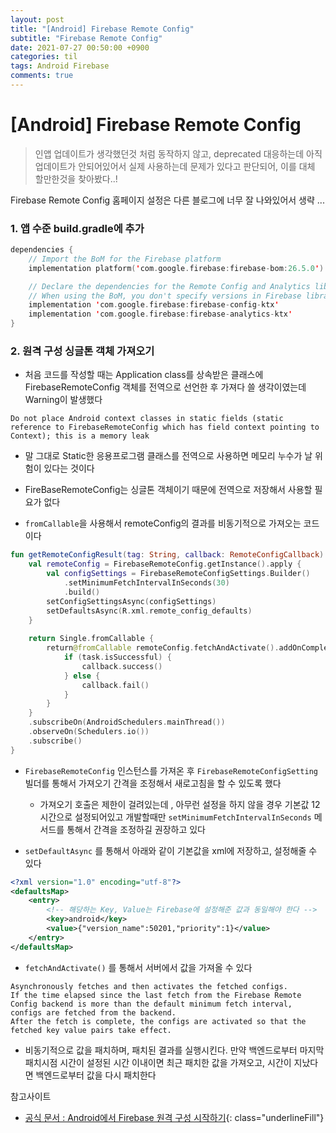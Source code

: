 ```yaml
---
layout: post
title: "[Android] Firebase Remote Config"
subtitle: "Firebase Remote Config"
date: 2021-07-27 00:50:00 +0900
categories: til
tags: Android Firebase
comments: true
---
```




# [Android] Firebase Remote Config



> 인앱 업데이트가 생각했던것 처럼 동작하지 않고, deprecated 대응하는데 아직 업데이트가 안되어있어서 실제 사용하는데 문제가 있다고 판단되어, 이를 대체 할만한것을 찾아봤다..!



Firebase Remote Config 홈페이지 설정은 다른 블로그에 너무 잘 나와있어서 생략 ...



### 1. 앱 수준 build.gradle에 추가

```kotlin
dependencies {
    // Import the BoM for the Firebase platform
    implementation platform('com.google.firebase:firebase-bom:26.5.0')

    // Declare the dependencies for the Remote Config and Analytics libraries
    // When using the BoM, you don't specify versions in Firebase library dependencies
    implementation 'com.google.firebase:firebase-config-ktx'
    implementation 'com.google.firebase:firebase-analytics-ktx'
}
```

  

### 2. 원격 구성 싱글톤 객체 가져오기

- 처음 코드를 작성할 때는 Application class를 상속받은 클래스에 FirebaseRemoteConfig 객체를 전역으로 선언한 후 가져다 쓸 생각이였는데 Warning이 발생했다

```text
Do not place Android context classes in static fields (static reference to FirebaseRemoteConfig which has field context pointing to Context); this is a memory leak
```

- 말 그대로 Static한 응용프로그램 클래스를 전역으로 사용하면 메모리 누수가 날 위험이 있다는 것이다
- FireBaseRemoteConfig는 싱글톤 객체이기 때문에 전역으로 저장해서 사용할 필요가 없다

   

- `fromCallable`을 사용해서 remoteConfig의 결과를 비동기적으로 가져오는 코드이다

```kotlin
fun getRemoteConfigResult(tag: String, callback: RemoteConfigCallback): Disposable {
    val remoteConfig = FirebaseRemoteConfig.getInstance().apply {
        val configSettings = FirebaseRemoteConfigSettings.Builder()
            .setMinimumFetchIntervalInSeconds(30)
            .build()
        setConfigSettingsAsync(configSettings)
        setDefaultsAsync(R.xml.remote_config_defaults)
    }
	
    return Single.fromCallable {
        return@fromCallable remoteConfig.fetchAndActivate().addOnCompleteListener { task ->
            if (task.isSuccessful) {
                callback.success()
            } else {
                callback.fail()
            }
        }
    }
    .subscribeOn(AndroidSchedulers.mainThread())
    .observeOn(Schedulers.io())
    .subscribe()
}
```

- `FirebaseRemoteConfig` 인스턴스를 가져온 후 `FirebaseRemoteConfigSetting` 빌더를 통해서 가져오기 간격을 조정해서 새로고침을 할 수 있도록 했다
    - 가져오기 호출은 제한이 걸려있는데 , 아무런 설정을 하지 않을 경우 기본값 12시간으로 설정되어있고 개발할때만 `setMinimumFetchIntervalInSeconds` 메서드를 통해서 간격을 조정하길 권장하고 있다

   

- `setDefaultAsync` 를 통해서 아래와 같이 기본값을 xml에 저장하고, 설정해줄 수 있다

```xml
<?xml version="1.0" encoding="utf-8"?>
<defaultsMap>
    <entry>
        <!-- 해당하는 Key, Value는 Firebase에 설정해준 값과 동일해야 한다 -->
        <key>android</key>
        <value>{"version_name":50201,"priority":1}</value>
    </entry>
</defaultsMap>
```

  

- `fetchAndActivate()` 를 통해서 서버에서 값을 가져올 수 있다

```
Asynchronously fetches and then activates the fetched configs.
If the time elapsed since the last fetch from the Firebase Remote Config backend is more than the default minimum fetch interval, configs are fetched from the backend.
After the fetch is complete, the configs are activated so that the fetched key value pairs take effect.
```

- 비동기적으로 값을 패치하며, 패치된 결과를 실행시킨다. 만약 백엔드로부터 마지막 패치시점 시간이 설정된 시간 이내이면 최근 패치한 값을 가져오고, 시간이 지났다면 백엔드로부터 값을 다시 패치한다

  

참고사이트

- [공식 문서 : Android에서 Firebase 원격 구성 시작하기](https://firebase.google.com/docs/remote-config/use-config-android?hl=ko#kotlin+ktx){: class="underlineFill"}

